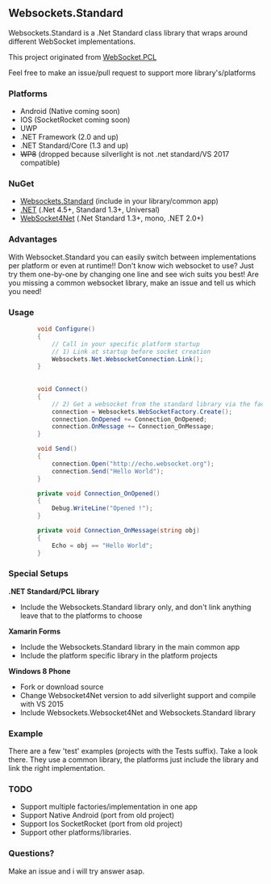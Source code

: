 ## Websockets.Standard

Websockets.Standard is a .Net Standard class library that wraps around different WebSocket implementations.

This project originated from [WebSocket.PCL](https://github.com/NVentimiglia/WebSocket.PCL)

Feel free to make an issue/pull request to support more library's/platforms

### Platforms

- Android (Native coming soon)
- IOS (SocketRocket coming soon)
- UWP
- .NET Framework (2.0 and up)
- .NET Standard/Core (1.3 and up)
- ~~WP8~~ (dropped because silverlight is not .net standard/VS 2017 compatible)


### NuGet

- [Websockets.Standard](https://www.nuget.org/packages/Websockets.Standard/) (include in your library/common app)
- [.NET](https://www.nuget.org/packages/Websockets.Net/) (.Net 4.5+, Standard 1.3+, Universal)
- [WebSocket4Net](https://www.nuget.org/packages/Websockets.WebSocket4Net/) (.Net Standard 1.3+, mono, .NET 2.0+)

### Advantages

With Websocket.Standard you can easily switch between implementations per platform or even at runtime!! Don't know wich websocket to use? Just try them one-by-one by changing one line and see wich suits you best! Are you missing a common websocket library, make an issue and tell us which you need!

### Usage

```cs
        void Configure()
        {
            // Call in your specific platform startup
            // 1) Link at startup before socket creation
            Websockets.Net.WebsocketConnection.Link();
        }
        
        
        void Connect()
        {
            // 2) Get a websocket from the standard library via the factory
            connection = Websockets.WebSocketFactory.Create();
            connection.OnOpened += Connection_OnOpened;
            connection.OnMessage += Connection_OnMessage;
        }

        void Send()
        {            
            connection.Open("http://echo.websocket.org");
            connection.Send("Hello World");
        }

        private void Connection_OnOpened()
        {
            Debug.WriteLine("Opened !");
        }

        private void Connection_OnMessage(string obj)
        {
            Echo = obj == "Hello World";
        }
```

### Special Setups

**.NET Standard/PCL library**
- Include the Websockets.Standard library only, and don't link anything leave that to the platforms to choose

**Xamarin Forms**
- Include the Websockets.Standard library in the main common app
- Include the platform specific library in the platform projects

**Windows 8 Phone**
- Fork or download source
- Change Websocket4Net version to add silverlight support and compile with VS 2015
- Include Websockets.Websocket4Net and Websockets.Standard library

### Example

There are a few 'test' examples (projects with the Tests suffix). Take a look there. They use a common library, the platforms just include the library and link the right implementation.

### TODO

- Support multiple factories/implementation in one app
- Support Native Android (port from old project)
- Support Ios SocketRocket (port from old project)
- Support other platforms/libraries.


### Questions?

Make an issue and i will try answer asap.
